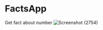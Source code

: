 # FactsApp
Get fact about number
![Screenshot (2754)](https://user-images.githubusercontent.com/99660044/218308439-3a0a63c0-fac2-4dc2-9ec0-9af993f977bc.png)
